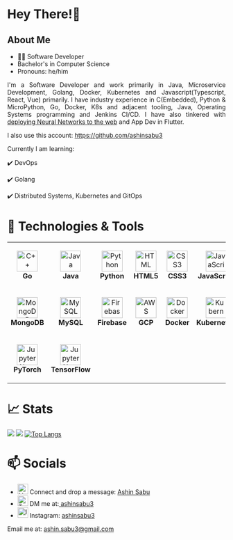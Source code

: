 # ‍Hey There!👋
## About Me

- 🧑‍💻 Software Developer
- Bachelor's in Computer Science
- Pronouns: he/him
<div align="justify">

 I'm a Software Developer and work primarily in Java, Microservice Development, Golang, Docker, Kubernetes and Javascript(Typescript, React, Vue) primarily. I have industry experience in C(Embedded), Python & MicroPython, Go, Docker, K8s and adjacent tooling, Java, Operating Systems programming and Jenkins CI/CD. I have also tinkered with <a href = "https://monkeypoxdetect.firebaseapp.com/" target = "__blank">deploying Neural Networks to the web</a> and App Dev in Flutter. 

I also use this account: https://github.com/ashinsabu3

Currently I am learning:
  
 ✔️ DevOps
  
 ✔️ Golang
  
 ✔️ Distributed Systems, Kubernetes and GitOps
  
</div>

# 🔧 Technologies & Tools

<table>
  <tr>
    <td align="center" height="108" width="108">
      <img
        src="https://cdn.worldvectorlogo.com/logos/golang-1.svg"
        width="48"
        height="48"
        alt="C++"
      />
      <br /><strong>Go</strong>
    </td>
    <td align="center" height="108" width="108">
       <img
         src="https://cdn-icons-png.flaticon.com/512/5968/5968282.png"
         width="48"
         height="48"
         alt="Java"
       />
       <br /><strong>Java</strong>
    </td>
    <td align="center" height="108" width="108">
      <img
        src="https://cdn3.iconfinder.com/data/icons/logos-and-brands-adobe/512/267_Python-512.png"
        width="48"
        height="48"
        alt="Python"
      />
      <br /><strong>Python</strong>
    </td>
    <td align="center" height="108" width="108">
      <img
        src="https://cdn.jsdelivr.net/gh/devicons/devicon/icons/html5/html5-plain.svg"
        width="48"
        height="48"
        alt="HTML"
      />
      <br /><strong>HTML5</strong>
    </td>
    <td align="center" height="108" width="108">
      <img
        src="https://cdn.jsdelivr.net/gh/devicons/devicon/icons/css3/css3-plain.svg"
        width="48"
        height="48"
        alt="CSS3"
      />
      <br /><strong>CSS3</strong>
    </td>
    <td align="center" height="108" width="108">
      <img
        src="https://cdn.jsdelivr.net/gh/devicons/devicon/icons/javascript/javascript-plain.svg"
        width="48"
        height="48"
        alt="JavaScript"
      />
      <br /><strong>JavaScript</strong>
    </td>
    <td align="center" height="108" width="108">
      <img
        src="https://cdn.jsdelivr.net/gh/devicons/devicon/icons/typescript/typescript-plain.svg"
        width="48"
        height="48"
        alt="TypeScript"
      />
      <br /><strong>TypeScript</strong>
    </td>
    <td align="center" height="108" width="108">
      <img
        src="https://cdn.jsdelivr.net/gh/devicons/devicon/icons/react/react-original.svg"
        width="48"
        height="48"
        alt="React"
      />
      <br /><strong>React</strong>
    </td>
   
  <tr>
    <td align="center" height="108" width="108">
      <img
        src="https://cdn.jsdelivr.net/gh/devicons/devicon/icons/mongodb/mongodb-original.svg"
        width="48"
        height="48"
        alt="MongoDB"
      />
      <br /><strong>MongoDB</strong>
    </td>
    <td align="center" height="108" width="108">
      <img
        src="https://www.vectorlogo.zone/logos/mysql/mysql-ar21.svg"
        width="48"
        height="48"
        alt="MySQL"
      />
      <br /><strong>MySQL</strong>
    </td>
    <td align="center" height="108" width="108">
      <img
        src="https://cdn.jsdelivr.net/gh/devicons/devicon/icons/firebase/firebase-plain.svg"
        width="48"
        height="48"
        alt="Firebase"
      />
      <br /><strong>Firebase</strong>
    </td>
    <td align="center" height="108" width="108">
      <img
        src="https://static-00.iconduck.com/assets.00/google-cloud-icon-2048x1646-7admxejz.png"
        width="48"
        height="48"
        alt="AWS"
      />
      <br /><strong>GCP</strong>
    </td>
    <td align="center" height="108" width="108">
      <img
        src="https://www.docker.com/wp-content/uploads/2022/03/vertical-logo-monochromatic.png"
        width="48"
        height="48"
        alt="Docker"
      />
      <br /><strong>Docker</strong>
    </td>
    <td align="center" height="108" width="108">
      <img
        src="https://upload.wikimedia.org/wikipedia/labs/thumb/b/ba/Kubernetes-icon-color.svg/2110px-Kubernetes-icon-color.svg.png"
        width="48"
        height="48"
        alt="Kubernetes"
      />
      <br /><strong>Kubernetes</strong>
    </td>
    <td align="center" height="108" width="108">
      <img
        src="https://upload.wikimedia.org/wikipedia/commons/thumb/2/2d/Tensorflow_logo.svg/1915px-Tensorflow_logo.svg.png"
        width="48"
        height="48"
        alt="JupyterNotebooks"
      />
      <br /><strong>TensorFlow</strong>
    </td>
   <td align="center" height="108" width="108">
      <img
        src="https://upload.wikimedia.org/wikipedia/commons/thumb/3/38/Prometheus_software_logo.svg/2066px-Prometheus_software_logo.svg.png"
        width="48"
        height="48"
        alt="Prometheus"
      />
      <br /><strong>Prometheus</strong>
   </td>
</tr>
<tr>
  <td align="center" height="108" width="108">
     <img
       src="https://upload.wikimedia.org/wikipedia/commons/thumb/1/10/PyTorch_logo_icon.svg/1200px-PyTorch_logo_icon.svg.png"
       width="48"
       height="48"
       alt="JupyterNotebooks"
     />
     <br /><strong>PyTorch</strong>
  </td>
  <td align="center" height="108" width="108">
     <img
       src="https://upload.wikimedia.org/wikipedia/commons/thumb/2/2d/Tensorflow_logo.svg/1915px-Tensorflow_logo.svg.png"
       width="48"
       height="48"
       alt="JupyterNotebooks"
     />
     <br /><strong>TensorFlow</strong>
   
  </td>
</tr>

</table>

# 📈 Stats

<img
  src="https://github-readme-stats.vercel.app/api?username=ashinsabu&count_private=true&show_icons=true&theme=react&&hide_border=true"
/>
<img
  src="https://github-readme-streak-stats.herokuapp.com/?user=ashinsabu&&theme=react&&hide_border=true"
/>
[![Top Langs](https://github-readme-stats.vercel.app/api/top-langs/?username=ashinsabu&layout=compact&theme=react)](https://github.com/ashinsabu/github-readme-stats)
# 📫 Socials

- <div><img src ="https://cdn-icons-png.flaticon.com/512/174/174857.png" alt ="LinkedIn" width = "24" height ="24"> Connect and drop a message: <a href="https://www.linkedin.com/in/ashin-sabu-1059a6175/">Ashin Sabu</a></div>
- <div><img src ="https://png.pngtree.com/png-vector/20221018/ourmid/pngtree-twitter-social-media-round-icon-png-image_6315985.png" alt ="Twitter" width = "24" height ="24"> DM me at:<a href="https://twitter.com/ashinsabu3"> ashinsabu3</a></div>
- <div><img src ="https://cdn4.iconfinder.com/data/icons/social-messaging-ui-color-shapes-2-free/128/social-instagram-new-square2-512.png" alt ="Instagram" width = "24" height ="24"> Instagram: <a href="https://www.instagram.com/ashinsabu3"> ashinsabu3</a></div>
Email me at: ashin.sabu3@gmail.com

<!--

Here are some ideas to get you started:

- 🔭 I’m currently working on ...
- 🌱 I’m currently learning ...
- 👯 I’m looking to collaborate on ...
- 🤔 I’m looking for help with ...
- 💬 Ask me about ...
- 📫 How to reach me: ...
- 😄 Pronouns: ...
- ⚡ Fun fact: ...
-->
